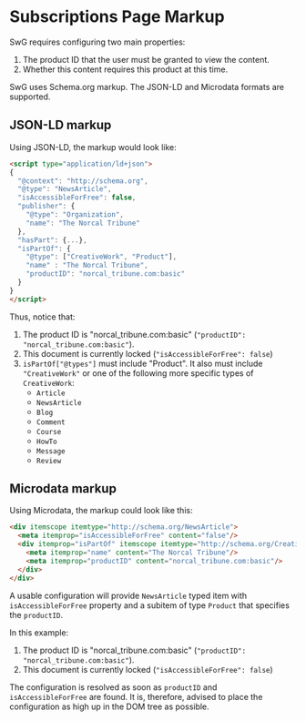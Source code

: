 <!---
Copyright 2018 The Subscribe with Google Authors. All Rights Reserved.

Licensed under the Apache License, Version 2.0 (the "License");
you may not use this file except in compliance with the License.
You may obtain a copy of the License at

     http://www.apache.org/licenses/LICENSE-2.0

Unless required by applicable law or agreed to in writing, software
distributed under the License is distributed on an "AS-IS" BASIS,
WITHOUT WARRANTIES OR CONDITIONS OF ANY KIND, either express or implied.
See the License for the specific language governing permissions and
limitations under the License.
-->

# Subscriptions Page Markup

SwG requires configuring two main properties:
 1. The product ID that the user must be granted to view the content.
 2. Whether this content requires this product at this time.

SwG uses Schema.org markup. The JSON-LD and Microdata formats are supported.

## JSON-LD markup

Using JSON-LD, the markup would look like:

```html
<script type="application/ld+json">
{
  "@context": "http://schema.org",
  "@type": "NewsArticle",
  "isAccessibleForFree": false,
  "publisher": {
    "@type": "Organization",
    "name": "The Norcal Tribune"
  },
  "hasPart": {...},
  "isPartOf": {
    "@type": ["CreativeWork", "Product"],
    "name" : "The Norcal Tribune",
    "productID": "norcal_tribune.com:basic"
  }
}
</script>
```

Thus, notice that:
 1. The product ID is "norcal_tribune.com:basic" (`"productID": "norcal_tribune.com:basic"`).
 2. This document is currently locked (`"isAccessibleForFree": false`)
 3. `isPartOf["@types"]` must include "Product". It also must include `"CreativeWork"` or one of the following more specific types of `CreativeWork`: 
    - `Article`
    - `NewsArticle`
    - `Blog`
    - `Comment`
    - `Course`
    - `HowTo`
    - `Message`
    - `Review`

## Microdata markup

Using Microdata, the markup could look like this:

```html
<div itemscope itemtype="http://schema.org/NewsArticle">
  <meta itemprop="isAccessibleForFree" content="false"/>
  <div itemprop="isPartOf" itemscope itemtype="http://schema.org/CreativeWork http://schema.org/Product">
    <meta itemprop="name" content="The Norcal Tribune"/>
    <meta itemprop="productID" content="norcal_tribune.com:basic"/>
  </div>
</div>
```

A usable configuration will provide `NewsArticle` typed item with `isAccessibleForFree` property and a
subitem of type `Product` that specifies the `productID`.

In this example:
 1. The product ID is "norcal_tribune.com:basic" (`"productID": "norcal_tribune.com:basic"`).
 2. This document is currently locked (`"isAccessibleForFree": false`)

The configuration is resolved as soon as `productID` and `isAccessibleForFree` are found. It is, therefore,
advised to place the configuration as high up in the DOM tree as possible.

